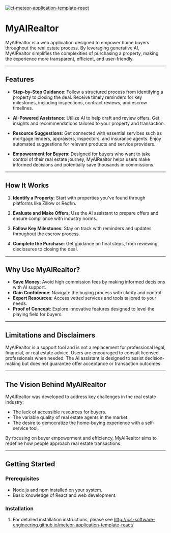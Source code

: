 [![ci-meteor-application-template-react](https://github.com/ics-software-engineering/meteor-application-template-react/actions/workflows/ci.yml/badge.svg)](https://github.com/ics-software-engineering/meteor-application-template-react/actions/workflows/ci.yml)

# MyAIRealtor

MyAIRealtor is a web application designed to empower home buyers throughout the real estate process. By leveraging generative AI, MyAIRealtor simplifies the complexities of purchasing a property, making the experience more transparent, efficient, and user-friendly.

---

## **Features**

- **Step-by-Step Guidance**: 
  Follow a structured process from identifying a property to closing the deal. Receive timely reminders for key milestones, including inspections, contract reviews, and escrow timelines.

- **AI-Powered Assistance**: 
  Utilize AI to help draft and review offers. Get insights and recommendations tailored to your property and transaction.

- **Resource Suggestions**: 
  Get connected with essential services such as mortgage lenders, appraisers, inspectors, and insurance agents. Enjoy automated suggestions for relevant products and service providers.

- **Empowerment for Buyers**: 
  Designed for buyers who want to take control of their real estate journey, MyAIRealtor helps users make informed decisions and potentially save thousands in commissions.

---

## **How It Works**

1. **Identify a Property**: 
   Start with properties you've found through platforms like Zillow or Redfin.

2. **Evaluate and Make Offers**: 
   Use the AI assistant to prepare offers and ensure compliance with industry norms.

3. **Follow Key Milestones**: 
   Stay on track with reminders and updates throughout the escrow process.

4. **Complete the Purchase**: 
   Get guidance on final steps, from reviewing disclosures to closing the deal.

---

## **Why Use MyAIRealtor?**

- **Save Money**: Avoid high commission fees by making informed decisions with AI support.
- **Gain Confidence**: Navigate the buying process with clarity and control.
- **Expert Resources**: Access vetted services and tools tailored to your needs.
- **Proof of Concept**: Explore innovative features designed to level the playing field for buyers.

---

## **Limitations and Disclaimers**

MyAIRealtor is a support tool and is not a replacement for professional legal, financial, or real estate advice. Users are encouraged to consult licensed professionals when needed. The AI assistant is designed to assist decision-making but does not guarantee offer acceptance or transaction outcomes.

---

## **The Vision Behind MyAIRealtor**

MyAIRealtor was developed to address key challenges in the real estate industry:
- The lack of accessible resources for buyers.
- The variable quality of real estate agents in the market.
- The desire to democratize the home-buying experience with a self-service tool.

By focusing on buyer empowerment and efficiency, MyAIRealtor aims to redefine how people approach real estate transactions.

---

## **Getting Started**

### Prerequisites
- Node.js and npm installed on your system.
- Basic knowledge of React and web development.

### Installation
1. For detailed installation instructions, please see http://ics-software-engineering.github.io/meteor-application-template-react/
